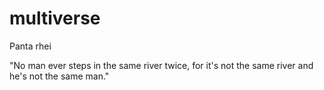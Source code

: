 # multiverse

Panta rhei

"No man ever steps in the same river twice, for it's not the same river and he's not the same man."


